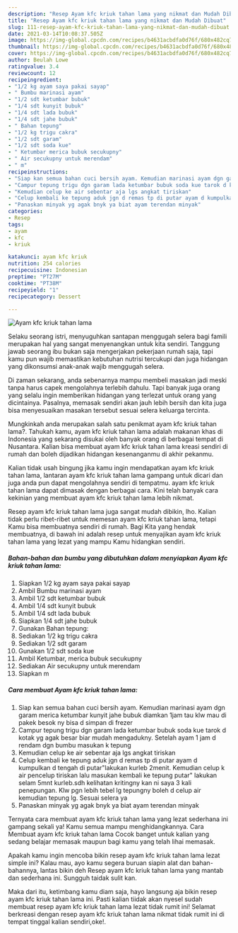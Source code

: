 ```yaml
---
description: "Resep Ayam kfc kriuk tahan lama yang nikmat dan Mudah Dibuat"
title: "Resep Ayam kfc kriuk tahan lama yang nikmat dan Mudah Dibuat"
slug: 111-resep-ayam-kfc-kriuk-tahan-lama-yang-nikmat-dan-mudah-dibuat
date: 2021-03-14T10:08:37.505Z
image: https://img-global.cpcdn.com/recipes/b4631acbdfa0d76f/680x482cq70/ayam-kfc-kriuk-tahan-lama-foto-resep-utama.jpg
thumbnail: https://img-global.cpcdn.com/recipes/b4631acbdfa0d76f/680x482cq70/ayam-kfc-kriuk-tahan-lama-foto-resep-utama.jpg
cover: https://img-global.cpcdn.com/recipes/b4631acbdfa0d76f/680x482cq70/ayam-kfc-kriuk-tahan-lama-foto-resep-utama.jpg
author: Beulah Lowe
ratingvalue: 3.4
reviewcount: 12
recipeingredient:
- "1/2 kg ayam saya pakai sayap"
- " Bumbu marinasi ayam"
- "1/2 sdt ketumbar bubuk"
- "1/4 sdt kunyit bubuk"
- "1/4 sdt lada bubuk"
- "1/4 sdt jahe bubuk"
- " Bahan tepung"
- "1/2 kg trigu cakra"
- "1/2 sdt garam"
- "1/2 sdt soda kue"
- " Ketumbar merica bubuk secukupny"
- " Air secukupny untuk merendam"
- " m"
recipeinstructions:
- "Siap kan semua bahan cuci bersih ayam. Kemudian marinasi ayam dgn garam merica ketumbar kunyit jahe bubuk diamkan 1jam tau klw mau di pakek besok ny bisa d simpan di frezer"
- "Campur tepung trigu dgn garam lada ketumbar bubuk soda kue tarok d kotak yg agak besar biar mudah mengadukny. Setelah ayam 1 jam d rendam dgn bumbu masukan k tepung"
- "Kemudian celup ke air sebentar aja lgs angkat tiriskan"
- "Celup kembali ke tepung aduk jgn d remas tp di putar ayam d kumpulkan d tengah di putar&#34;lakukan kurleb 2menit. Kemudian celup k air pencelup tiriskan lalu masukan kembali ke tepung putar&#34; lakukan selam 5mnt kurleb.sdh kelihatan kritingny kan ni saya 3 kali penepungan. Klw pgn lebih tebel lg tepungny boleh d celup air kemudian tepung lg. Sesuai selera ya"
- "Panaskan minyak yg agak bnyk ya biat ayam terendan minyak"
categories:
- Resep
tags:
- ayam
- kfc
- kriuk

katakunci: ayam kfc kriuk 
nutrition: 254 calories
recipecuisine: Indonesian
preptime: "PT27M"
cooktime: "PT38M"
recipeyield: "1"
recipecategory: Dessert

---
```



![Ayam kfc kriuk tahan lama](https://img-global.cpcdn.com/recipes/b4631acbdfa0d76f/680x482cq70/ayam-kfc-kriuk-tahan-lama-foto-resep-utama.jpg)

Selaku seorang istri, menyuguhkan santapan menggugah selera bagi famili merupakan hal yang sangat menyenangkan untuk kita sendiri. Tanggung jawab seorang ibu bukan saja mengerjakan pekerjaan rumah saja, tapi kamu pun wajib memastikan kebutuhan nutrisi tercukupi dan juga hidangan yang dikonsumsi anak-anak wajib menggugah selera.

Di zaman  sekarang, anda sebenarnya mampu membeli masakan jadi meski tanpa harus capek mengolahnya terlebih dahulu. Tapi banyak juga orang yang selalu ingin memberikan hidangan yang terlezat untuk orang yang dicintainya. Pasalnya, memasak sendiri akan jauh lebih bersih dan kita juga bisa menyesuaikan masakan tersebut sesuai selera keluarga tercinta. 



Mungkinkah anda merupakan salah satu penikmat ayam kfc kriuk tahan lama?. Tahukah kamu, ayam kfc kriuk tahan lama adalah makanan khas di Indonesia yang sekarang disukai oleh banyak orang di berbagai tempat di Nusantara. Kalian bisa membuat ayam kfc kriuk tahan lama kreasi sendiri di rumah dan boleh dijadikan hidangan kesenanganmu di akhir pekanmu.

Kalian tidak usah bingung jika kamu ingin mendapatkan ayam kfc kriuk tahan lama, lantaran ayam kfc kriuk tahan lama gampang untuk dicari dan juga anda pun dapat mengolahnya sendiri di tempatmu. ayam kfc kriuk tahan lama dapat dimasak dengan berbagai cara. Kini telah banyak cara kekinian yang membuat ayam kfc kriuk tahan lama lebih nikmat.

Resep ayam kfc kriuk tahan lama juga sangat mudah dibikin, lho. Kalian tidak perlu ribet-ribet untuk memesan ayam kfc kriuk tahan lama, tetapi Kamu bisa membuatnya sendiri di rumah. Bagi Kita yang hendak membuatnya, di bawah ini adalah resep untuk menyajikan ayam kfc kriuk tahan lama yang lezat yang mampu Kamu hidangkan sendiri.

<!--inarticleads1-->

##### Bahan-bahan dan bumbu yang dibutuhkan dalam menyiapkan Ayam kfc kriuk tahan lama:

1. Siapkan 1/2 kg ayam saya pakai sayap
1. Ambil  Bumbu marinasi ayam
1. Ambil 1/2 sdt ketumbar bubuk
1. Ambil 1/4 sdt kunyit bubuk
1. Ambil 1/4 sdt lada bubuk
1. Siapkan 1/4 sdt jahe bubuk
1. Gunakan  Bahan tepung:
1. Sediakan 1/2 kg trigu cakra
1. Sediakan 1/2 sdt garam
1. Gunakan 1/2 sdt soda kue
1. Ambil  Ketumbar, merica bubuk secukupny
1. Sediakan  Air secukupny untuk merendam
1. Siapkan  m




<!--inarticleads2-->

##### Cara membuat Ayam kfc kriuk tahan lama:

1. Siap kan semua bahan cuci bersih ayam. Kemudian marinasi ayam dgn garam merica ketumbar kunyit jahe bubuk diamkan 1jam tau klw mau di pakek besok ny bisa d simpan di frezer
1. Campur tepung trigu dgn garam lada ketumbar bubuk soda kue tarok d kotak yg agak besar biar mudah mengadukny. Setelah ayam 1 jam d rendam dgn bumbu masukan k tepung
1. Kemudian celup ke air sebentar aja lgs angkat tiriskan
1. Celup kembali ke tepung aduk jgn d remas tp di putar ayam d kumpulkan d tengah di putar&#34;lakukan kurleb 2menit. Kemudian celup k air pencelup tiriskan lalu masukan kembali ke tepung putar&#34; lakukan selam 5mnt kurleb.sdh kelihatan kritingny kan ni saya 3 kali penepungan. Klw pgn lebih tebel lg tepungny boleh d celup air kemudian tepung lg. Sesuai selera ya
1. Panaskan minyak yg agak bnyk ya biat ayam terendan minyak




Ternyata cara membuat ayam kfc kriuk tahan lama yang lezat sederhana ini gampang sekali ya! Kamu semua mampu menghidangkannya. Cara Membuat ayam kfc kriuk tahan lama Cocok banget untuk kalian yang sedang belajar memasak maupun bagi kamu yang telah lihai memasak.

Apakah kamu ingin mencoba bikin resep ayam kfc kriuk tahan lama lezat simple ini? Kalau mau, ayo kamu segera buruan siapin alat dan bahan-bahannya, lantas bikin deh Resep ayam kfc kriuk tahan lama yang mantab dan sederhana ini. Sungguh taidak sulit kan. 

Maka dari itu, ketimbang kamu diam saja, hayo langsung aja bikin resep ayam kfc kriuk tahan lama ini. Pasti kalian tiidak akan nyesel sudah membuat resep ayam kfc kriuk tahan lama lezat tidak rumit ini! Selamat berkreasi dengan resep ayam kfc kriuk tahan lama nikmat tidak rumit ini di tempat tinggal kalian sendiri,oke!.

